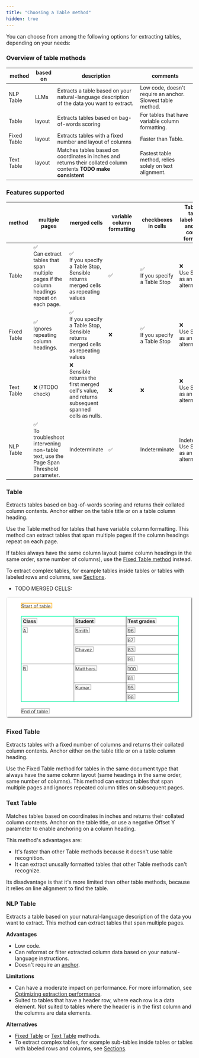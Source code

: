 ```yaml
---
title: "Choosing a Table method"
hidden: true
---
```


You can choose from among the following options for extracting tables, depending on your needs:

### Overview of table methods

| method      | based on | description                                                  | comments                                                   |
| ----------- | -------- | ------------------------------------------------------------ | ---------------------------------------------------------- |
| NLP Table   | LLMs     | Extracts a table based on your natural-language description of the data you want to extract. | Low code, doesn't require an anchor. Slowest table method. |
| Table       | layout   | Extracts tables based on bag-of-words scoring                | For tables that have variable column formatting.           |
| Fixed Table | layout   | Extracts tables with a fixed number and layout of columns    | Faster than Table.                                         |
| Text Table  | layout   | Matches tables based on coordinates in inches and returns their collated column contents **TODO make consistent** | Fastest table method, relies solely on text alignment.     |

### Features supported

| method      | multiple pages                                               | merged cells                                                 | variable column formatting | checkboxes in cells                 | Tables-in tables, labeled rows, and other complex formatting |
| ----------- | ------------------------------------------------------------ | ------------------------------------------------------------ | -------------------------- | ----------------------------------- | ------------------------------------------------------------ |
| Table       | ✅<br/>Can extract tables that span multiple pages if the column headings repeat on each page. | ✅ <br />If you specify a Table Stop, Sensible returns merged cells as repeating values | ✅                          | ✅ <br />If you specify a Table Stop | ❌<br/>Use Sections as an alternative                         |
| Fixed Table | ✅<br />Ignores repeating column headings.                    | ✅<br /> If you specify a Table Stop, Sensible returns merged cells as repeating values | ❌                          | ✅ <br />If you specify a Table Stop | ❌<br/>Use Sections as an alternative                         |
| Text Table  | ❌ (?TODO check)                                              | ❌<br/>Sensible returns the first merged cell's value, and returns subsequent spanned cells as nulls. | ❌                          | ❌                                   | ❌<br/>Use Sections as an alternative                         |
| NLP Table   | ✅ <br />To troubleshoot intervening non-table text, use the Page Span Threshold parameter. | Indeterminate                                                | ✅                          | Indeterminate                       | Indeterminate.<br/>Use Sections as an alternative            |





### Table

Extracts tables based on bag-of-words scoring and returns their collated column contents. Anchor either on the table title or on a table column heading.

Use the Table method for tables that have variable column formatting. This method can extract tables that span multiple pages if the column headings repeat on each page.

If tables always have the same column layout (same column headings in the same order, same number of columns), use the [Fixed Table method](https://docs.sensible.so/docs/fixed-table) instead.

To extract complex tables, for example tables inside tables or tables with labeled rows and columns, see [Sections](https://docs.sensible.so/docs/sections#examples).

- TODO MERGED CELLS:



![Click to enlarge](https://raw.githubusercontent.com/sensible-hq/sensible-docs/main/readme-sync/assets/v0/images/final/table_merged_cells.png)



### Fixed Table

Extracts tables with a fixed number of columns and returns their collated column contents. Anchor either on the table title or on a table column heading.

Use the Fixed Table method for tables in the same document type that always have the same column layout (same headings in the same order, same number of columns). This method can extract tables that span multiple pages and ignores repeated column titles on subsequent pages.

### Text Table

Matches tables based on coordinates in inches and returns their collated column contents. Anchor on the table title, or use a negative Offset Y parameter to enable anchoring on a column heading.

This method's advantages are:

- It's faster than other Table methods because it doesn't use table recognition.
- It can extract unusally formatted tables that other Table methods can't recognize.

Its disadvantage is that it's more limited than other table methods, because it relies on line alignment to find the table. 

### NLP Table

Extracts a table based on your natural-language description of the data you want to extract. This method can extract tables that span multiple pages.

**Advantages**

- Low code.
- Can reformat or filter extracted column data based on your natural-language instructions.
- Doesn't require an [anchor](https://docs.sensible.so/docs/anchor).

**Limitations**

- Can have a moderate impact on performance. For more information, see [Optimizing extraction performance](https://docs.sensible.so/docs/performance).
- Suited to tables that have a header row, where each row is a data element. Not suited to tables where the header is in the first column and the columns are data elements.

**Alternatives**

- [Fixed Table](https://docs.sensible.so/docs/fixed-table) or [Text Table](https://docs.sensible.so/docs/text-table) methods.
- To extract complex tables, for example sub-tables inside tables or tables with labeled rows and columns, see [Sections](https://docs.sensible.so/docs/sections#examples).